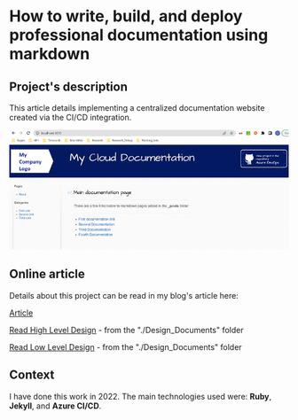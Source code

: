 # How to write, build, and deploy professional documentation using markdown 

## Project's description

This article details implementing a centralized documentation website created via the CI/CD integration.

![Components communication's diagram](./images/documentationintegration1.webp)

## Online article
Details about this project can be read in my blog's article here: 

[Article](https://www.ideliversoft.com/post/how-to-write-build-and-deploy-professional-documentation-using-markdown)

[Read High Level Design](./Design_Documents/ITS%20Central%20Documentation%20HLD.docx) - from the "./Design_Documents" folder

[Read Low Level Design](./Design_Documents/ITS%20Central%20Documentation%20LLD.docx) - from the "./Design_Documents" folder

## Context
I have done this work in 2022. The main technologies used were: **Ruby**, **Jekyll**, and **Azure CI/CD**.

